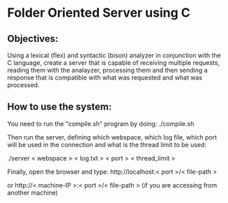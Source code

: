 # Folder Oriented Server using C
## Objectives:
Using a lexical (flex) and syntactic (bison) analyzer in conjunction with the C language, create a server that is capable of receiving multiple requests, reading them with the analayzer, processing them and then sending a response that is compatible with what was requested and what was processed.
## How to use the system:
You need to run the "compile.sh" program by doing:
./compile.sh

Then run the server, defining which webspace, which log file, which port will be used in the connection and what is the thread limit to be used:

./server < webspace > < log.txt > < port > < thread_limit >

Finally, open the browser and type:
http://localhost:< port >/< file-path >

or
http://< machine-IP >:< port >/< file-path >    (if you are accessing from another machine)
